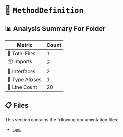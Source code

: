 # 📁 `MethodDefinition`

## 📊 Analysis Summary For Folder

| Metric | Count |
|--------|-------|
| 📁 Total Files | 1 |
| 📦 Imports | 3 |
| 📐 Interfaces | 2 |
| 📑 Type Aliases | 1 |
| 🔢 Line Count | 20 |


## 📋 Files

This section contains the following documentation files:

- [`spec`](./spec.md)